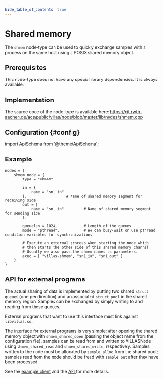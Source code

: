 ```yaml
---
hide_table_of_contents: true
---
```


# Shared memory

The `shmem` node-type can be used to quickly exchange samples with a process on the same host using a POSIX shared memory object.

## Prerequisites

This node-type does not have any special library dependencies. It is always available.

## Implementation

The source code of the node-type is available here:
https://git.rwth-aachen.de/acs/public/villas/node/blob/master/lib/nodes/shmem.cpp

## Configuration {#config}

import ApiSchema from '@theme/ApiSchema';

<ApiSchema id="node" example pointer="#/components/schemas/shmem" />

## Example

``` url="external/node/etc/examples/nodes/shmem.conf" title="node/etc/examples/nodes/shmem.conf"
nodes = {
	shmem_node = {
		type = "shmem",
		
		in = {
			name = "sn1_in"
		},					# Name of shared memory segment for receiving side
		out = {
			name = "sn1_in"			# Name of shared memory segment for sending side
		},

		queuelen = 1024,			# Length of the queues
		mode = "pthread",			# We can busy-wait or use pthread condition variables for synchronizations
		
		# Execute an external process when starting the node which
		# then starts the other side of this shared memory channel
		# Usually we also pass the shmem names as parameters.
		exec = [ "villas-shmem", "sn1_in", "sn1_out" ]
	}
}
```

## API for external programs

The actual sharing of data is implemented by putting two shared `struct queue`s
(one per direction) and an associated `struct pool` in the shared memory region.
Samples can be exchanged by simply writing to and reading from these queues.

External programs that want to use this interface must link against
`libvillas.so`.

The interface for external programs is very simple: after opening the shared
memory object with `shmem_shared_open` (passing the object name from the
configuration file), samples can be read from and written to VILLASNode using
`shmem_shared_read` and `shmem_shared_write`, respectively. Samples written to
the node must be allocated by `sample_alloc` from the shared pool; samples read
from the node should be freed with `sample_put` after they have been processed.

See the [example client](https://git.rwth-aachen.de/acs/public/villas/node/blob/master/clients/shmem/villas-shmem.cpp) and the [API
](https://git.rwth-aachen.de/acs/public/villas/node/blob/master/include/villas/shmem.h) for more details.
